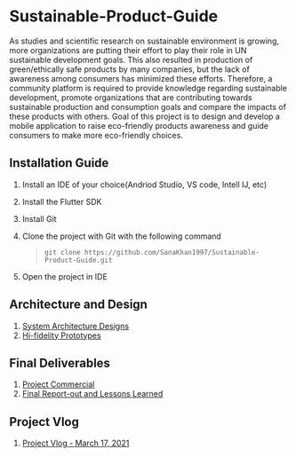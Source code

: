 # Sustainable-Product-Guide
As studies and scientific research on sustainable environment is growing, more organizations are putting their effort to play their role in UN sustainable development goals. This also resulted in production of green/ethically safe products by many companies, but the lack of awareness among consumers has minimized these efforts. Therefore, a community platform is required to provide knowledge regarding sustainable development, promote organizations that are contributing towards sustainable production and consumption goals and compare the impacts of these products  with others.
Goal of this project is to design and develop a mobile application to raise eco-friendly products awareness and guide consumers to make more eco-friendly choices. 

## Installation Guide
1. Install an IDE of your choice(Andriod Studio, VS code, Intell IJ, etc)

2. Install the Flutter SDK

3. Install Git

4. Clone the project with Git with the following command

   > `git clone https://github.com/SanaKhan1997/Sustainable-Product-Guide.git`

6. Open the project in IDE

## Architecture and Design
1. [System Architecture Designs](https://github.com/SanaKhan1997/Sustainable-Product-Guide/tree/main/Documentation/System%20Architecture%20Drawings)
2. [Hi-fidelity Prototypes](https://xd.adobe.com/view/7b2e6983-18ee-473c-bcca-0df9b49a9d20-2e7d/)

## Final Deliverables
1. [Project Commercial](https://youtu.be/PqprsKNLXFA)
2. [Final Report-out and Lessons Learned](https://github.com/SanaKhan1997/Sustainable-Product-Guide/blob/main/Documentation/Report.pdf)

## Project Vlog
1. [Project Vlog - March 17, 2021](https://youtu.be/0x4Rz2ObhJA)
